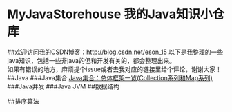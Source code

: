 # MyJavaStorehouse 我的Java知识小仓库
##欢迎访问我的CSDN博客：http://blog.csdn.net/eson_15
以下是我整理的一些java知识，包括一些非java的但和开发有关的，都会整理出来。<br/>
如果有错误的地方，麻烦提个issue或者去我对应的链接里给个评论，谢谢大家！
##Java
###Java集合
[Java集合：总体框架一览(Collection系列和Map系列)](http://blog.csdn.net/eson_15/article/details/51139971)
###Java并发
###Java JVM
##数据结构

##排序算法